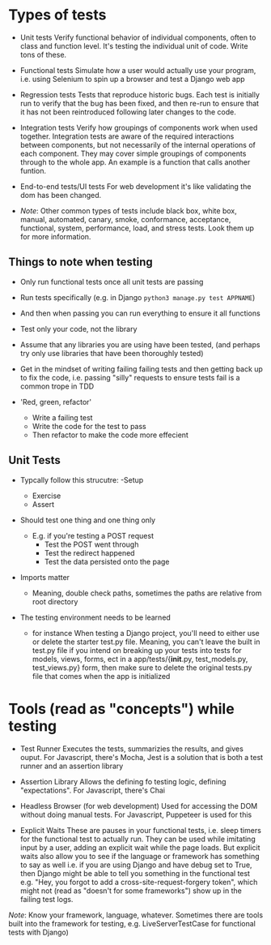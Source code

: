 # Types of tests

- Unit tests
Verify functional behavior of individual components, often to class and function level. It's testing the individual unit of code. Write tons of these. 
- Functional tests
Simulate how a user would actually use your program, i.e. using Selenium to spin up a browser
and test a Django web app
- Regression tests
Tests that reproduce historic bugs. Each test is initially run to verify that the bug has been fixed, and then re-run to ensure that it has not been reintroduced following later changes to the code.
- Integration tests
Verify how groupings of components work when used together. Integration tests are aware of the required interactions between components, but not necessarily of the internal operations of each component. They may cover simple groupings of components through to the whole app. An example is a function that calls another funtion.
- End-to-end tests/UI tests
For web development it's like validating the dom has been changed. 


- _Note_: Other common types of tests include black box, white box, manual, automated, canary, smoke, conformance, acceptance, functional, system, performance, load, and stress tests. Look them up for more information.




## Things to note when testing

- Only run functional tests once all unit tests are passing
- Run tests specifically (e.g. in Django `python3 manage.py test APPNAME`)
- And then when passing you can run everything to ensure it all functions
- Test only your code, not the library
- Assume that any libraries you are using have been tested,
        (and perhaps try only use libraries that have been thoroughly tested)


- Get in the mindset of writing failing failing tests and  then getting back up to fix the  code, i.e.  passing "silly" requests to ensure tests fail is a common trope in TDD



- 'Red, green, refactor'
	- Write a failing test
	- Write the code for the test to pass
	- Then refactor to make the code more effecient

## Unit Tests

- Typcally follow this strucutre:
	-Setup 
	- Exercise
	- Assert

- Should test one thing and one thing only
	- E.g. if you're testing a POST request
		- Test the POST went through
		- Test the redirect happened
		- Test the data persisted onto the page

- Imports matter
	- Meaning, double check paths, sometimes the paths are relative from root directory

- The testing environment needs to be learned
    - for instance
         When testing a Django project, you'll need to either use or delete the starter test.py file.
	Meaning, you can't leave the built in test.py file if you intend on breaking up your tests into 
	tests for models, views, forms, ect in a app/tests/{__init__.py, test_models.py, test_views.py}
	form, then make sure to delete the original tests.py file that comes when the app is initialized



# Tools (read as "concepts") while testing

- Test Runner
Executes the tests, summarizies the results, and gives ouput. For Javascript, there's Mocha, Jest is a solution that is both a test runner and an assertion library

- Assertion Library
Allows the defining fo testing logic, defining "expectations". For Javascript, there's Chai

- Headless Browser (for web development)
Used for accessing the DOM without doing manual tests. For Javascript, Puppeteer is used for this

- Explicit Waits
These are pauses in your functional tests, i.e. sleep timers for the functional test to actually run. 
They can be used while imitating input by a user, adding an explicit wait while the page loads. But
explicit waits also allow you to see if the language or framework has something to say as well
i.e. if you are using Django and have debug set to True, then Django might be able to tell you something 
in the functional test e.g. "Hey, you forgot to add a cross-site-request-forgery token", which 
might not (read as "doesn't for some frameworks") show up in the failing test logs. 

	
	
_Note_: Know your framework, language, whatever. Sometimes there are tools built into the framework
for testing, e.g. LiveServerTestCase for functional tests with Django)
